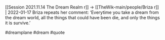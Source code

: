 [[Session 2021.11.14 The Dream Realm r]] -> [[TheWik-main/people/Briza r]] | 2022-01-17
Briza repeats her comment: ‘Everytime you take a dream from the dream world, all the things that could have been die, and only the things it is survive.’

#dreamplane #dream #quote